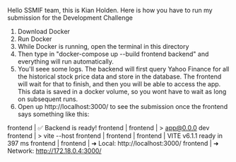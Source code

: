 Hello SSMIF team, this is Kian Holden. Here is how you have to run my submission for the Development Challenge

1. Download Docker
2. Run Docker
3. While Docker is running, open the terminal in this directory
4. Then type in "docker-compose up --build frontend backend" and everything will run automatically.
5. You'll seee some logs. The backend will first query Yahoo Finance for all the historical stock price data and store in the database. The frontend will wait for that to finish, and then you will be able to access the app. This data is saved in a docker volume, so you wont have to wait as long on subsequent runs.
6. Open up http://localhost:3000/ to see the submission once the frontend says something like this:

frontend  | ✅ Backend is ready!
frontend  |
frontend  | > app@0.0.0 dev
frontend  | > vite --host
frontend  |
frontend  |
frontend  |   VITE v6.1.1  ready in 397 ms
frontend  |
frontend  |   ➜  Local:   http://localhost:3000/
frontend  |   ➜  Network: http://172.18.0.4:3000/

